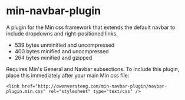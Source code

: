 min-navbar-plugin
=================

A plugin for the Min css framework that extends the default navbar to include dropdowns and right-positioned links.

 - 539 bytes unminified and uncompressed
 - 400 bytes minified and uncompressed
 - 264 bytes minified and gzipped

Requires Min's General and Navbar subsections. To include this plugin, place this immediately after your main Min css file:

`<link href="http://owenversteeg.com/min-navbar-plugin/navbar-plugin.min.css" rel="stylesheet" type="text/css" />`
